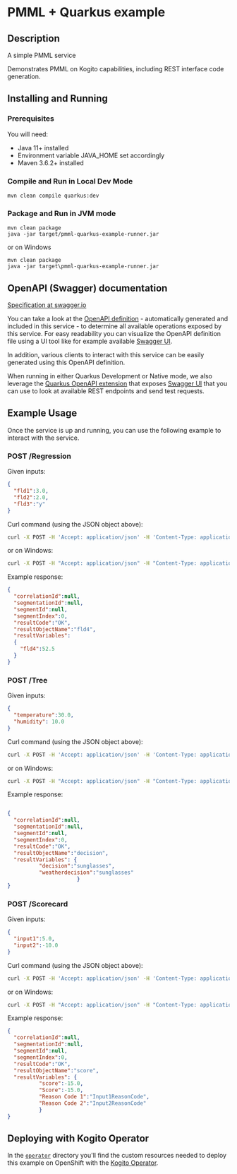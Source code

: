 # PMML + Quarkus example

## Description

A simple PMML service

Demonstrates PMML on Kogito capabilities, including REST interface code generation.

## Installing and Running

### Prerequisites

You will need:
  - Java 11+ installed
  - Environment variable JAVA_HOME set accordingly
  - Maven 3.6.2+ installed

### Compile and Run in Local Dev Mode

```
mvn clean compile quarkus:dev
```

### Package and Run in JVM mode

```
mvn clean package
java -jar target/pmml-quarkus-example-runner.jar
```

or on Windows

```
mvn clean package
java -jar target\pmml-quarkus-example-runner.jar
```

## OpenAPI (Swagger) documentation
[Specification at swagger.io](https://swagger.io/docs/specification/about/)

You can take a look at the [OpenAPI definition](http://localhost:8080/openapi?format=json) - automatically generated and included in this service - to determine all available operations exposed by this service. For easy readability you can visualize the OpenAPI definition file using a UI tool like for example available [Swagger UI](https://editor.swagger.io).

In addition, various clients to interact with this service can be easily generated using this OpenAPI definition.

When running in either Quarkus Development or Native mode, we also leverage the [Quarkus OpenAPI extension](https://quarkus.io/guides/openapi-swaggerui#use-swagger-ui-for-development) that exposes [Swagger UI](http://localhost:8080/swagger-ui/) that you can use to look at available REST endpoints and send test requests.



## Example Usage

Once the service is up and running, you can use the following example to interact with the service.

### POST /Regression

Given inputs:

```json
{
  "fld1":3.0, 
  "fld2":2.0, 
  "fld3":"y"
}
```

Curl command (using the JSON object above):

```sh
curl -X POST -H 'Accept: application/json' -H 'Content-Type: application/json' -d '{"fld1":3.0, "fld2":2.0, "fld3":"y"}' http://localhost:8080/LinReg
```
or on Windows:

```sh
curl -X POST -H "Accept: application/json" -H "Content-Type: application/json" -d "{"fld1":3.0, "fld2":2.0, "fld3":"y"}" http://localhost:8080/LinReg
```

Example response:

```json
{
  "correlationId":null,
  "segmentationId":null,
  "segmentId":null,
  "segmentIndex":0,
  "resultCode":"OK",
  "resultObjectName":"fld4",
  "resultVariables":
  {
    "fld4":52.5
  }
}
```

### POST /Tree

Given inputs:

```json
{
  "temperature":30.0, 
  "humidity": 10.0 
}
```

Curl command (using the JSON object above):

```sh
curl -X POST -H 'Accept: application/json' -H 'Content-Type: application/json' -d '{"temperature":30.0, "humidity":10.0}' http://localhost:8080/SampleMine
```
or on Windows:

```sh
curl -X POST -H "Accept: application/json" -H "Content-Type: application/json" -d "{"temperature":30.0, "humidity":10.0}" http://localhost:8080/SampleMine
```

Example response:

```json

{ 
  "correlationId":null,
  "segmentationId":null,
  "segmentId":null,
  "segmentIndex":0, 
  "resultCode":"OK",
  "resultObjectName":"decision",
  "resultVariables": {
          "decision":"sunglasses",
          "weatherdecision":"sunglasses" 
                      }
}
```

### POST /Scorecard

Given inputs:

```json
{
  "input1":5.0, 
  "input2":-10.0
}
```

Curl command (using the JSON object above):

```sh
curl -X POST -H 'Accept: application/json' -H 'Content-Type: application/json' -d '{"input1":5.0, "input2":-10.0}' http://localhost:8080/SimpleScorecard
```
or on Windows:

```sh
curl -X POST -H "Accept: application/json" -H "Content-Type: application/json" -d "{"input1":5.0, "input2":-10.0}" http://localhost:8080/SimpleScorecard
```

Example response:

```json
{ 
  "correlationId":null,
  "segmentationId":null,
  "segmentId":null,
  "segmentIndex":0, 
  "resultCode":"OK",
  "resultObjectName":"score",
  "resultVariables": {
          "score":-15.0,
          "Score":-15.0,
          "Reason Code 1":"Input1ReasonCode",
          "Reason Code 2":"Input2ReasonCode"
          }
}
```

## Deploying with Kogito Operator

In the [`operator`](operator) directory you'll find the custom resources needed to deploy this example on OpenShift with the [Kogito Operator](https://docs.jboss.org/kogito/release/latest/html_single/#chap_kogito-deploying-on-openshift).
